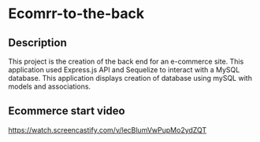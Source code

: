 # Ecomrr-to-the-back


## Description
This project is the creation of the back end for an e-commerce site. This application used Express.js API and Sequelize to interact with a MySQL database. This application displays creation of database using mySQL with models and associations.

## Ecommerce start video
https://watch.screencastify.com/v/lecBlumVwPupMo2ydZQT